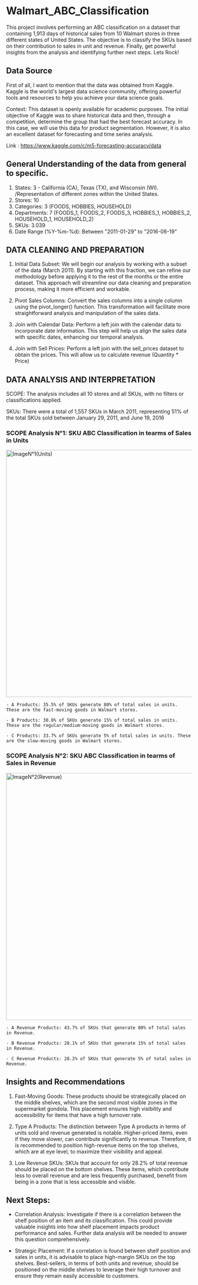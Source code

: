 # Walmart_ABC_Classification
This project involves performing an ABC classification on a dataset that containing 1,913 days of historical sales from 10 Walmart stores in three different states of United States. The objective is to classify the SKUs based on their contribution to sales in unit and revenue. Finally, get powerful insights from the analysis and identifying further next steps. Lets Rock!

## Data Source

First of all, I want to mention that the data was obtained from Kaggle. Kaggle is the world's largest data science community, offering powerful tools and resources to help you achieve your data science goals.

Context: This dataset is openly available for academic purposes. The initial objective of Kaggle was to share historical data and then, through a competition, determine the group that had the best forecast accuracy. In this case, we will use this data for product segmentation. However, it is also an excellent dataset for forecasting and time series analysis.

Link : https://www.kaggle.com/c/m5-forecasting-accuracy/data

## General Understanding of the data from general to specific.

1. States: 3 - California (CA), Texas (TX), and Wisconsin (WI). /Representation of different zones within the United States.
2. Stores: 10
3. Categories: 3 (FOODS, HOBBIES, HOUSEHOLD)
4. Departments: 7 (FOODS_1, FOODS_2, FOODS_3, HOBBIES_1, HOBBIES_2, HOUSEHOLD_1, HOUSEHOLD_2)
5. SKUs: 3.039
6. Date Range (%Y-%m-%d): Between "2011-01-29" to "2016-06-19"

## DATA CLEANING AND PREPARATION 

1. Initial Data Subset: We will begin our analysis by working with a subset of the data (March 2011). By starting with this fraction, we can refine our methodology before applying it to the rest of the months or the entire dataset. This approach will streamline our data cleaning and preparation process, making it more efficient and workable.

2. Pivot Sales Columns: Convert the sales columns into a single column using the pivot_longer() function. This transformation will facilitate more straightforward analysis and manipulation of the sales data.

3. Join with Calendar Data: Perform a left join with the calendar data to incorporate date information. This step will help us align the sales data with specific dates, enhancing our temporal analysis.

4. Join with Sell Prices: Perform a left join with the sell_prices dataset to obtain the prices. This will allow us to calculate revenue (Quantity * Price)

## DATA ANALYSIS AND INTERPRETATION

SCOPE: The analysis includes all 10 stores and all SKUs, with no filters or classifications applied.

SKUs: There were a total of 1,557 SKUs in March 2011, representing 51% of the total SKUs sold between January 29, 2011, and June 19, 2016

### SCOPE Analysis N°1: SKU ABC Classification in tearms of Sales in Units

<img width="670" alt="ImageN°1(Units)" src="https://github.com/user-attachments/assets/eed4343a-517b-48e8-b9b8-5dab41723a9a">

    - A Products: 35.5% of SKUs generate 80% of total sales in units. These are the fast-moving goods in Walmart stores.
    
    - B Products: 30.8% of SKUs generate 15% of total sales in units. These are the regular/medium-moving goods in Walmart stores.
    
    - C Products: 33.7% of SKUs generate 5% of total sales in units. These are the slow-moving goods in Walmart stores.

### SCOPE Analysis N°2: SKU ABC Classification in tearms of Sales in Revenue

<img width="670" alt="ImageN°2(Revenue)" src="https://github.com/user-attachments/assets/4439c822-140f-40bc-a2eb-8bd20a3b3a46">

    - A Revenue Products: 43.7% of SKUs that generate 80% of total sales in Revenue. 
    
    - B Revenue Products: 28.1% of SKUs that generate 15% of total sales in Revenue. 
    
    - C Revenue Products: 28.2% of SKUs that generate 5% of total sales in Revenue. 


## Insights and Recommendations

1. Fast-Moving Goods: These products should be strategically placed on the middle shelves, which are the second most visible zones in the supermarket gondola. This placement ensures high visibility and accessibility for items that have a high turnover rate.

2. Type A Products: The distinction between Type A products in terms of units sold and revenue generated is notable. Higher-priced items, even if they move slower, can contribute significantly to revenue. Therefore, it is recommended to position high-revenue items on the top shelves, which are at eye level, to maximize their visibility and appeal.

3. Low Revenue SKUs: SKUs that account for only 28.2% of total revenue should be placed on the bottom shelves. These items, which contribute less to overall revenue and are less frequently purchased, benefit from being in a zone that is less accessible and visible.

## Next Steps:

  - Correlation Analysis: Investigate if there is a correlation between the shelf position of an item and its classification. This could provide valuable insights into how shelf placement impacts product performance and sales. Further data analysis will be needed to answer this question comprehensively.

  - Strategic Placement: If a correlation is found between shelf position and sales in units, it is advisable to place high-margin SKUs on the top shelves. Best-sellers, in terms of both units and revenue, should be positioned on the middle shelves to leverage their high turnover and ensure they remain easily accessible to customers.











